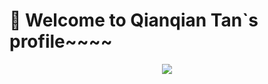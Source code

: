 
#  👀 Welcome to Qianqian Tan`s profile~~~~
<div align="center"> <img src="https://metrics.lecoq.io/LarissaTan?template=classic&config.timezone=Asia%2FShanghai"> </div>
